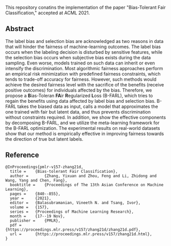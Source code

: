 This repository conatins the implementation of the paper "Bias-Tolerant Fair Classification," accepted at ACML 2021.

## Abstract
The label bias and selection bias are acknowledged as two reasons in data that will hinder the fairness of machine-learning outcomes. The label bias occurs when the labeling decision is disturbed by sensitive features, while the selection bias occurs when subjective bias exists during the data sampling. Even worse, models trained on such data can inherit or even intensify the discrimination. Most algorithmic fairness approaches perform an empirical risk minimization with predefined fairness constraints, which tends to trade-off accuracy for fairness. However, such methods would achieve the desired fairness level with the sacrifice of the benefits (receive positive outcomes) for individuals affected by the bias. Therefore, we propose a **B**ias-Toleran **FA**ir **R**egularized **L**oss (B-FARL), which tries to regain the benefits using data affected by label bias and selection bias. B-FARL takes the biased data as input, calls a model that approximates the one trained with fair but latent data, and thus prevents discrimination without constraints required. In addition, we show the effective components by decomposing B-FARL, and we utilize the meta-learning framework for the B-FARL optimization. The experimental results on real-world datasets show that our method is empirically effective in improving fairness towards the direction of true but latent labels.


## Reference
```
@InProceedings{pmlr-v157-zhang21d,
  title = 	 {Bias-tolerant Fair Classification},
  author =       {Zhang, Yixuan and Zhou, Feng and Li, Zhidong and Wang, Yang and Chen, Fang},
  booktitle = 	 {Proceedings of The 13th Asian Conference on Machine Learning},
  pages = 	 {840--855},
  year = 	 {2021},
  editor = 	 {Balasubramanian, Vineeth N. and Tsang, Ivor},
  volume = 	 {157},
  series = 	 {Proceedings of Machine Learning Research},
  month = 	 {17--19 Nov},
  publisher =    {PMLR},
  pdf = 	 {https://proceedings.mlr.press/v157/zhang21d/zhang21d.pdf},
  url = 	 {https://proceedings.mlr.press/v157/zhang21d.html},
}
```

